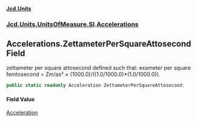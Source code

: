 #### [Jcd.Units](index.md 'index')
### [Jcd.Units.UnitsOfMeasure.SI](Jcd.Units.UnitsOfMeasure.SI.md 'Jcd.Units.UnitsOfMeasure.SI').[Accelerations](Accelerations.md 'Jcd.Units.UnitsOfMeasure.SI.Accelerations')

## Accelerations.ZettameterPerSquareAttosecond Field

zettameter per square attosecond defined such that: exameter per square femtosecond = Zm/as² × (1000.0)/((1.0/1000.0)*(1.0/1000.0)).

```csharp
public static readonly Acceleration ZettameterPerSquareAttosecond;
```

#### Field Value
[Acceleration](Acceleration.md 'Jcd.Units.UnitTypes.Acceleration')